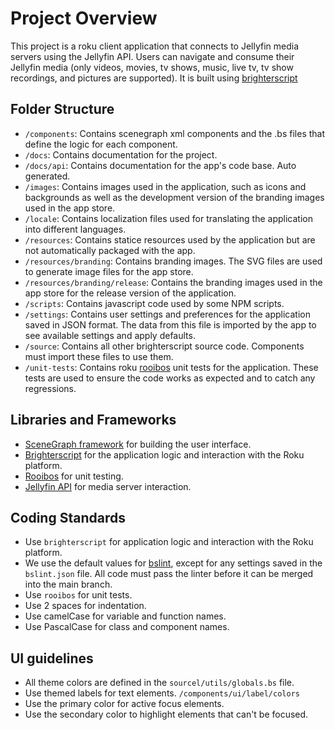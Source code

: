 # Project Overview

This project is a roku client application that connects to Jellyfin media servers using the Jellyfin API. Users can navigate and consume their Jellyfin media (only videos, movies, tv shows, music, live tv, tv show recordings, and pictures are supported). It is built using [brighterscript](https://github.com/rokucommunity/brighterscript)

## Folder Structure

- `/components`: Contains scenegraph xml components and the .bs files that define the logic for each component.
- `/docs`: Contains documentation for the project.
- `/docs/api`: Contains documentation for the app's code base. Auto generated.
- `/images`: Contains images used in the application, such as icons and backgrounds as well as the development version of the branding images used in the app store.
- `/locale`: Contains localization files used for translating the application into different languages.
- `/resources`: Contains statice resources used by the application but are not automatically packaged with the app.
- `/resources/branding`: Contains branding images. The SVG files are used to generate image files for the app store.
- `/resources/branding/release`: Contains the branding images used in the app store for the release version of the application.
- `/scripts`: Contains javascript code used by some NPM scripts.
- `/settings`: Contains user settings and preferences for the application saved in JSON format. The data from this file is imported by the app to see available settings and apply defaults.
- `/source`: Contains all other brighterscript source code. Components must import these files to use them.
- `/unit-tests`: Contains roku [rooibos](https://github.com/rokucommunity/rooibos) unit tests for the application. These tests are used to ensure the code works as expected and to catch any regressions.

## Libraries and Frameworks

- [SceneGraph framework](https://developer.roku.com/docs/developer-program/core-concepts/core-concepts.md) for building the user interface.
- [Brighterscript](https://github.com/rokucommunity/brighterscript) for the application logic and interaction with the Roku platform.
- [Rooibos](https://github.com/rokucommunity/rooibos) for unit testing.
- [Jellyfin API](https://api.jellyfin.org/) for media server interaction.

## Coding Standards

- Use `brighterscript` for application logic and interaction with the Roku platform.
- We use the default values for [bslint](https://github.com/rokucommunity/bslint), except for any settings saved in the `bslint.json` file. All code must pass the linter before it can be merged into the main branch.
- Use `rooibos` for unit tests.
- Use 2 spaces for indentation.
- Use camelCase for variable and function names.
- Use PascalCase for class and component names.

## UI guidelines

- All theme colors are defined in the `sourcel/utils/globals.bs` file.
- Use themed labels for text elements. `/components/ui/label/colors`
- Use the primary color for active focus elements.
- Use the secondary color to highlight elements that can't be focused.